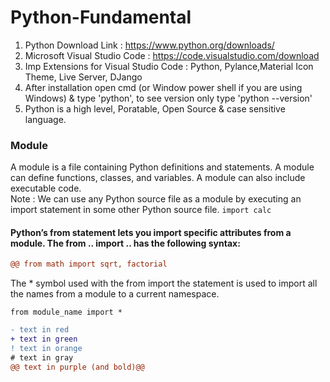 # Python-Fundamental


1. Python Download Link : https://www.python.org/downloads/
2. Microsoft Visual Studio Code : https://code.visualstudio.com/download
3. Imp Extensions for Visual Studio Code : Python, Pylance,Material Icon Theme, Live Server, DJango
4. After installation open cmd (or Window power shell if you are using Windows) & type 'python', to see version only type 'python --version'
5. Python is a high level, Poratable, Open Source & case sensitive language.

### Module
A module is a file containing Python definitions and statements. A module can define functions, classes, and variables. A module can also include executable code.  
Note : We can use any Python source file as a module by executing an import statement in some other Python source file. ```import calc```
#### Python’s from statement lets you import specific attributes from a module. The from .. import .. has the following syntax:
```diff
@@ from math import sqrt, factorial
```
The * symbol used with the from import the statement is used to import all the names from a module to a current namespace.
```
from module_name import *
```

```diff
- text in red
+ text in green
! text in orange
# text in gray
@@ text in purple (and bold)@@
```

